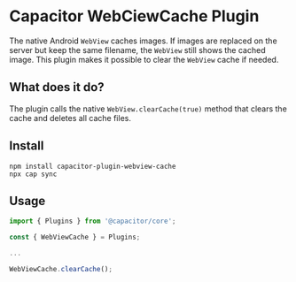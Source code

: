# Capacitor WebCiewCache Plugin

The native Android `WebView` caches images. If images are replaced on the server but keep the same filename, the `WebView` still shows the cached image. This plugin makes it possible to clear the `WebView` cache if needed.

## What does it do?

The plugin calls the native `WebView.clearCache(true)` method that clears the cache and deletes all cache files.

## Install

```
npm install capacitor-plugin-webview-cache
npx cap sync
```

## Usage

```typescript
import { Plugins } from '@capacitor/core';

const { WebViewCache } = Plugins;

...

WebViewCache.clearCache();
```
